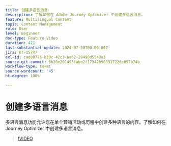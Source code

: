 ```yaml
---
title: 创建多语言消息
description: 了解如何在 Adobe Journey Optimizer 中创建多语言消息。
feature: Multilingual Content
topic: Content Management
role: User
level: Beginner
doc-type: Feature Video
duration: 471
last-substantial-update: 2024-07-08T00:00:00Z
jira: KT-15747
exl-id: cad09776-b39c-42c3-ba62-28490d5548a3
source-git-commit: 6b20e201493fabe2f173428983917226c097b74b
workflow-type: tm+mt
source-wordcount: '45'
ht-degree: 100%

---
```


# 创建多语言消息

多语言消息功能允许您在单个营销活动或历程中创建多种语言的内容。了解如何在 Journey Optimizer 中创建多语言消息。

>[!VIDEO](https://video.tv.adobe.com/v/3452124/?learn=on&captions=chi_hans)
